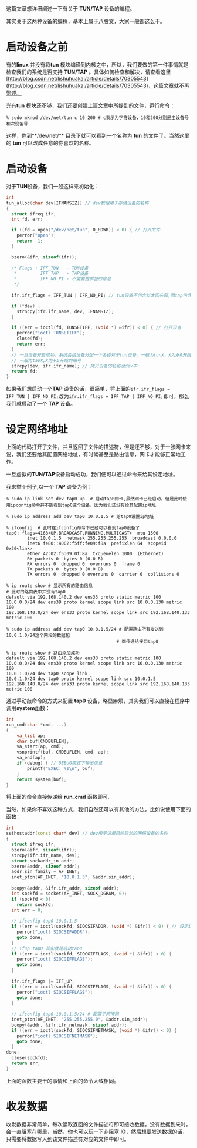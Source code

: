 这篇文章想详细阐述一下有关于 **TUN/TAP** 设备的编程。

其实关于这两种设备的编程，基本上属于八股文，大家一般都这么干。

# 启动设备之前

有的**linux** 并没有将**tun** 模块编译到内核之中，所以，我们要做的第一件事情就是检查我们的系统是否支持 **TUN/TAP** 。具体如何检查和解决，请查看这里[http://blog.csdn.net/lishuhuakai/article/details/70305543](http://blog.csdn.net/lishuhuakai/article/details/70305543)，这篇文章就不再赘述。

光有**tun** 模块还不够，我们还要创建上篇文章中所提到的文件，运行命令：

```shell
% sudo mknod /dev/net/tun c 10 200 # c表示为字符设备，10和200分别是主设备号和次设备号
```

这样，你到**/dev/net/** 目录下就可以看到一个名称为 **tun** 的文件了。当然这里的 **tun** 可以改成任意的你喜欢的名称。

# 启动设备

对于**TUN**设备，我们一般这样来初始化：

```c++
int 
tun_alloc(char dev[IFNAMSIZ]) // dev数组用于存储设备的名称
{
  struct ifreq ifr;
  int fd, err;

  if ((fd = open("/dev/net/tun", O_RDWR)) < 0) { // 打开文件
    perror("open");
    return -1;
  }

  bzero(&ifr, sizeof(ifr));
  
  /* Flags : IFF_TUN   - TUN设备
   *		 IFF_TAP   - TAP设备
   *         IFF_NO_PI - 不需要提供包的信息
   */
  
  ifr.ifr_flags = IFF_TUN | IFF_NO_PI; // tun设备不包含以太网头部,而tap包含,仅此而已

  if (*dev) {
    strncpy(ifr.ifr_name, dev, IFNAMSIZ); 
  }

  if ((err = ioctl(fd, TUNSETIFF, (void *) &ifr)) < 0) { // 打开设备
    perror("ioctl TUNSETIFF");
    close(fd);
    return err;
  }
  // 一旦设备开启成功，系统会给设备分配一个名称对于tun设备，一般为tunX，X为从0开始的编号，对于tap设备
  // 一般为tapX,X为从0开始的编号
  strcpy(dev, ifr.ifr_name); // 拷贝设备的名称至dev中
  return fd;
}
```

如果我们想启动一个**TAP** 设备的话，很简单，将上面的`ifr.ifr_flags = IFF_TUN | IFF_NO_PI;`改为`ifr.ifr_flags = IFF_TAP | IFF_NO_PI;`即可，那么我们就启动了一个 **TAP** 设备。



# 设定网络地址

上面的代码打开了文件，并且返回了文件的描述符，但是还不够，对于一张网卡来说，我们还要给其配置网络地址，有时候甚至是路由信息，网卡才能够正常地工作。

一旦虚拟的**TUN/TAP**设备启动成功，我们便可以通过命令来给其设定地址。

我来举个例子,以一个 **TAP** 设备为例：

```shell
% sudo ip link set dev tap0 up  # 启动tap0网卡,虽然网卡已经启动，但是此时使用ipconfig命令并不能看到tap0这个设备，因为我们还没有给其配置ip地址

% sudo ip address add dev tap0 10.0.1.5 # 给tap0设置ip地址

% ifconfig  # 此时在ifconfig命令下已经可以看到tap0设备了
tap0: flags=4163<UP,BROADCAST,RUNNING,MULTICAST>  mtu 1500
        inet 10.0.1.5  netmask 255.255.255.255  broadcast 0.0.0.0
        inet6 fe80::4002:f5ff:fe09:f8a  prefixlen 64  scopeid 0x20<link>
        ether 42:02:f5:09:0f:8a  txqueuelen 1000  (Ethernet)
        RX packets 0  bytes 0 (0.0 B)
        RX errors 0  dropped 0  overruns 0  frame 0
        TX packets 0  bytes 0 (0.0 B)
        TX errors 0  dropped 0 overruns 0  carrier 0  collisions 0
        
% ip route show # 显示所有的路由信息
# 此时的路由表中并没有tap0
default via 192.168.140.2 dev ens33 proto static metric 100
10.0.0.0/24 dev ens39 proto kernel scope link src 10.0.0.130 metric 100
192.168.140.0/24 dev ens33 proto kernel scope link src 192.168.140.133 metric 100

% sudo ip address add dev tap0 10.0.1.5/24 # 配置路由所有发送到10.0.1.0/24这个网段的数据包
										  # 都传递给接口tap0
										  
% ip route show # 路由添加成功
default via 192.168.140.2 dev ens33 proto static metric 100
10.0.0.0/24 dev ens39 proto kernel scope link src 10.0.0.130 metric 100
10.0.1.0/24 dev tap0 scope link
10.0.1.0/24 dev tap0 proto kernel scope link src 10.0.1.5
192.168.140.0/24 dev ens33 proto kernel scope link src 192.168.140.133 metric 100
```

通过手动敲命令的方式来配置 **tap0** 设备，略显麻烦，其实我们可以直接在程序中调用**system**函数：

```c++
int 
run_cmd(char *cmd, ...)
{
	va_list ap;
	char buf[CMDBUFLEN];
	va_start(ap, cmd);
	vsnprintf(buf, CMDBUFLEN, cmd, ap);
	va_end(ap);
	if (debug) { // DEBUG模式下输出信息
		printf("EXEC: %s\n", buf);
	}
	return system(buf);
}
```

将上面的命令直接传递给 **run_cmd** 函数即可.

当然，如果你不喜欢这种方式，我们自然还可以有其他的方法，比如说使用下面的函数：

```c++
int 
sethostaddr(const char* dev) // dev用于记录已经启动的网络设备的名称
{
  struct ifreq ifr;
  bzero(&ifr, sizeof(ifr));
  strcpy(ifr.ifr_name, dev);
  struct sockaddr_in addr;
  bzero(&addr, sizeof addr);
  addr.sin_family = AF_INET;
  inet_pton(AF_INET, "10.0.1.5", &addr.sin_addr);
  
  bcopy(&addr, &ifr.ifr_addr, sizeof addr);
  int sockfd = socket(AF_INET, SOCK_DGRAM, 0);
  if (sockfd < 0)
    return sockfd;
  int err = 0;
  
  // ifconfig tap0 10.0.1.5
  if ((err = ioctl(sockfd, SIOCSIFADDR, (void *) &ifr)) < 0) { // 设定ip地址
    perror("ioctl SIOCSIFADDR");
    goto done;
  }
  // ifup tap0 其实就是启动tap0
  if ((err = ioctl(sockfd, SIOCGIFFLAGS, (void *) &ifr)) < 0) {
    perror("ioctl SIOCGIFFLAGS");
    goto done;
  }
  
  ifr.ifr_flags |= IFF_UP;
  if ((err = ioctl(sockfd, SIOCSIFFLAGS, (void *) &ifr)) < 0) {
    perror("ioctl SIOCSIFFLAGS");
    goto done;
  }
  
  // ifconfig tap0 10.0.1.5/24 # 配置子网掩码
  inet_pton(AF_INET, "255.255.255.0", &addr.sin_addr);
  bcopy(&addr, &ifr.ifr_netmask, sizeof addr);
  if ((err = ioctl(sockfd, SIOCSIFNETMASK, (void *) &ifr)) < 0) {
    perror("ioctl SIOCSIFNETMASK");
    goto done;
  }
done:
  close(sockfd);
  return err;
}
```

上面的函数主要干的事情和上面的命令大致相同。



# 收发数据

收发数据非常简单，每次读取返回的文件描述符即可接收数据，没有数据到来时，会一直阻塞在哪里，当然，你也可以玩一下非阻塞 **IO**，然后想要发送数据的话，只需要将数据写入到该文件描述符对应的文件中即可。